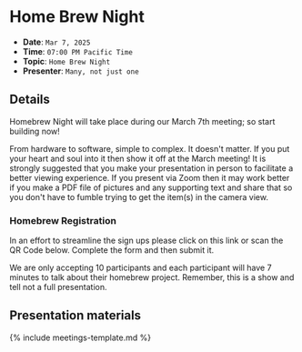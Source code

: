 # Home Brew Night

* **Date**: `Mar 7, 2025`
* **Time**: `07:00 PM Pacific Time`
* **Topic**: `Home Brew Night`
* **Presenter**: `Many, not just one`

## Details

Homebrew Night will take place during our March 7th meeting; so start building now!

From hardware to software, simple to complex. It doesn't matter. If you put your heart and soul into it then show it off at the March meeting! It is strongly suggested that you make your presentation in person to facilitate a better viewing experience. If you present via Zoom then it may work better if you make a PDF file of pictures and any supporting text and share that so you don't have to fumble trying to get the item(s) in the camera view.

### Homebrew Registration

In an effort to streamline the sign ups please click on this link
or scan the QR Code below.
Complete the form and then submit it.

We are only accepting 10 participants and each participant will have 7 minutes to talk about their homebrew project.  Remember, this is a show and tell not a full presentation.

## Presentation materials


{% include meetings-template.md %}

